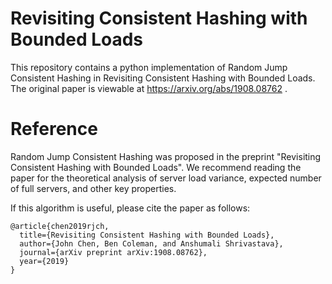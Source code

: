 # Revisiting Consistent Hashing with Bounded Loads
This repository contains a python implementation of Random Jump Consistent Hashing in Revisiting Consistent Hashing with Bounded Loads. The original paper is viewable at https://arxiv.org/abs/1908.08762 .

# Reference

Random Jump Consistent Hashing was proposed in the preprint "Revisiting Consistent Hashing with Bounded Loads". We recommend reading the paper for the theoretical analysis of server load variance, expected number of full servers, and other key properties.

If this algorithm is useful, please cite the paper as follows:

~~~
@article{chen2019rjch,
  title={Revisiting Consistent Hashing with Bounded Loads},
  author={John Chen, Ben Coleman, and Anshumali Shrivastava},
  journal={arXiv preprint arXiv:1908.08762},
  year={2019}
}
~~~
